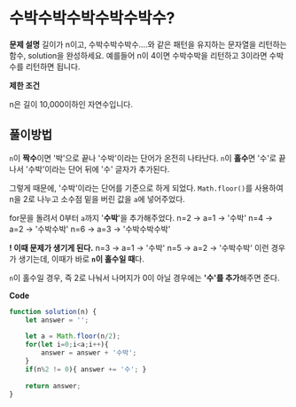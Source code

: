 # 수박수박수박수박수박수?

**문제 설명**
길이가 n이고, 수박수박수박수....와 같은 패턴을 유지하는 문자열을 리턴하는 함수, solution을 완성하세요. 예를들어 n이 4이면 수박수박을 리턴하고 3이라면 수박수를 리턴하면 됩니다.

**제한 조건**

n은 길이 10,000이하인 자연수입니다.



## 풀이방법

`n`이 **짝수**이면 '박'으로 끝나 '수박'이라는 단어가 온전히 나타난다. 
`n`이 **홀수**면 '수'로 끝나서 '수박'이라는 단어 뒤에 '수' 글자가 추가된다.

그렇게 때문에, '수박'이라는 단어를 기준으로 하게 되었다.
`Math.floor()`를 사용하여 n을 2로 나누고 소수점 밑을 버린 값을 `a`에 넣어주었다.

for문을 돌려서 0부터 `a`까지 '**수박**'을 추가해주었다.
n=2 -> a=1 -> '수박'	n=4 -> a=2 -> '수박수박'	n=6 -> a=3 -> '수박수박수박'

**! 이때 문제가 생기게 된다.**
n=3 -> a=1 -> '수박'	n=5 -> a=2 -> '수박수박' 이런 경우가 생기는데, 이때가 바로 **`n`이 홀수일 때**다.

`n`이 홀수일 경우, 즉 2로 나눠서 나머지가 0이 아닐 경우에는 **'수'를 추가**해주면 준다.



**Code**

```javascript
function solution(n) {
    let answer = '';
    
    let a = Math.floor(n/2);
    for(let i=0;i<a;i++){
        answer = answer + '수박';
    }
    if(n%2 != 0){ answer += '수'; }
    
    return answer;
}
```
